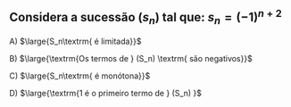 ## Considera a sucessão $({s} _ {n} )$ tal que: ${s} _ {n} = {(-1)} ^ {n +2}$
A) $\large{S_n\textrm{ é limitada}}$

B) $\large{\textrm{Os termos de } (S_n) \textrm{ são negativos}}$

C) $\large{S_n\textrm{ é monótona}}$

D) $\large{\textrm{1 é o primeiro termo de } (S_n) }$